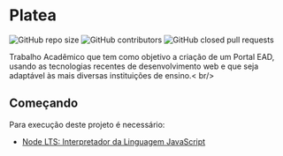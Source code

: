 # Platea

![GitHub repo size](https://img.shields.io/github/repo-size/rafamatoso/unifbv-portalead) ![GitHub contributors](https://img.shields.io/github/contributors/rafamatoso/unifbv-portalead) ![GitHub closed pull requests](https://img.shields.io/github/issues-pr-closed-raw/rafamatoso/unifbv-portalead)

Trabalho Acadêmico que tem como objetivo a criação de um Portal EAD, usando as tecnologias recentes de desenvolvimento web e que seja adaptável às mais diversas instituições de ensino.< br/>

## Começando

Para execução deste projeto é necessário:

- [Node LTS: Interpretador da Linguagem JavaScript](https://nodejs.org/dist/v12.16.2/node-v12.16.2-x64.msi)
